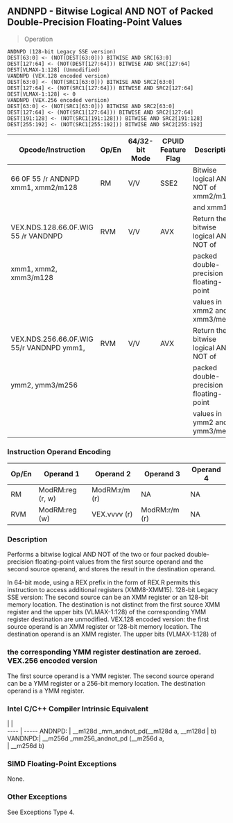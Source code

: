 ## ANDNPD - Bitwise Logical AND NOT of Packed Double-Precision Floating-Point Values

> Operation

``` slim
ANDNPD (128-bit Legacy SSE version)
DEST[63:0] <- (NOT(DEST[63:0])) BITWISE AND SRC[63:0]
DEST[127:64] <- (NOT(DEST[127:64])) BITWISE AND SRC[127:64]
DEST[VLMAX-1:128] (Unmodified)
VANDNPD (VEX.128 encoded version)
DEST[63:0] <- (NOT(SRC1[63:0])) BITWISE AND SRC2[63:0]
DEST[127:64] <- (NOT(SRC1[127:64])) BITWISE AND SRC2[127:64]
DEST[VLMAX-1:128] <- 0
VANDNPD (VEX.256 encoded version)
DEST[63:0] <- (NOT(SRC1[63:0])) BITWISE AND SRC2[63:0]
DEST[127:64] <- (NOT(SRC1[127:64])) BITWISE AND SRC2[127:64]
DEST[191:128] <- (NOT(SRC1[191:128])) BITWISE AND SRC2[191:128]
DEST[255:192] <- (NOT(SRC1[255:192])) BITWISE AND SRC2[255:192]

```

 Opcode/Instruction                      | Op/En| 64/32-bit Mode| CPUID Feature Flag| Description                           
 ---  | --- | --- | --- | ---
 66 0F 55 /r ANDNPD xmm1, xmm2/m128      | RM   | V/V           | SSE2              | Bitwise logical AND NOT of xmm2/m128  
                                         |      |               |                   | and xmm1.                             
 VEX.NDS.128.66.0F.WIG 55 /r VANDNPD     | RVM  | V/V           | AVX               | Return the bitwise logical AND NOT of 
 xmm1, xmm2, xmm3/m128                   |      |               |                   | packed double-precision floating-point
                                         |      |               |                   | values in xmm2 and xmm3/mem.          
 VEX.NDS.256.66.0F.WIG 55/r VANDNPD ymm1,| RVM  | V/V           | AVX               | Return the bitwise logical AND NOT of 
 ymm2, ymm3/m256                         |      |               |                   | packed double-precision floating-point
                                         |      |               |                   | values in ymm2 and ymm3/mem.          

### Instruction Operand Encoding
 Op/En| Operand 1       | Operand 2    | Operand 3    | Operand 4
 ---  | --- | --- | --- | ---
 RM   | ModRM:reg (r, w)| ModRM:r/m (r)| NA           | NA       
 RVM  | ModRM:reg (w)   | VEX.vvvv (r) | ModRM:r/m (r)| NA       

### Description
Performs a bitwise logical AND NOT of the two or four packed double-precision
floating-point values from the first source operand and the second source operand,
and stores the result in the destination operand.

In 64-bit mode, using a REX prefix in the form of REX.R permits this instruction
to access additional registers (XMM8-XMM15). 128-bit Legacy SSE version: The
second source can be an XMM register or an 128-bit memory location. The destination
is not distinct from the first source XMM register and the upper bits (VLMAX-1:128)
of the corresponding YMM register destination are unmodified. VEX.128 encoded
version: the first source operand is an XMM register or 128-bit memory location.
The destination operand is an XMM register. The upper bits (VLMAX-1:128) of
### the corresponding YMM register destination are zeroed. VEX.256 encoded version
The first source operand is a YMM register. The second source operand can be
a YMM register or a 256-bit memory location. The destination operand is a YMM
register.



### Intel C/C++ Compiler Intrinsic Equivalent
   | |  
---- | -----
 ANDNPD: | __m128d _mm_andnot_pd(__m128d a, __m128d
         | b)                                      
 VANDNPD:| __m256d _mm256_andnot_pd (__m256d a,    
         | __m256d b)                              

### SIMD Floating-Point Exceptions
None.


### Other Exceptions
See Exceptions Type 4.
